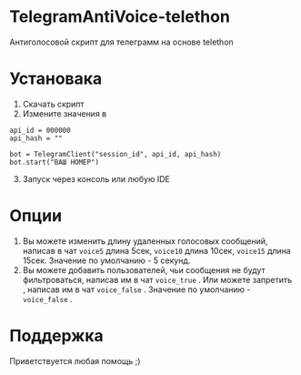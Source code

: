 # TelegramAntiVoice-telethon

Антиголосовой скрипт для телеграмм на основе telethon

# Установака
1. Скачать скрипт
2. Измените значения в
```
api_id = 000000
api_hash = ""

bot = TelegramClient("session_id", api_id, api_hash)
bot.start("ВАШ НОМЕР")
```
3. Запуск через консоль или любую IDE

# Опции 
1. Вы можете изменить длину удаленных голосовых сообщений, написав в чат ``` voice5 ``` длина 5сек, ``` voice10 ``` длина 10сек, ``` voice15 ``` длина 15сек. Значение по умолчанию - 5 секунд.
2. Вы можете добавить пользователей, чьи сообщения не будут фильтроваться, написав им в чат ``` voice_true ``` . Или можете запретить , написав им в чат ``` voice_false ``` . Значение по умолчанию - ``` voice_false ``` .

# Поддержка
Приветствуется любая помощь ;)